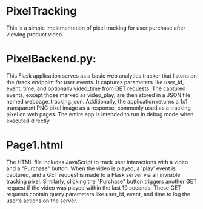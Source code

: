 # PixelTracking

This is a simple implementation of pixel tracking for user purchase after viewing product video.
# PixelBackend.py: 
  This Flask application serves as a basic web analytics tracker that listens on the /track endpoint for user events. It captures parameters like user_id, event, time, and optionally video_time from GET requests. The captured events, except those marked as video_play, are then stored in a JSON file named webpage_tracking.json. Additionally, the application returns a 1x1 transparent PNG pixel image as a response, commonly used as a tracking pixel on web pages. The entire app is intended to run in debug mode when executed directly.

  # Page1.html
  The HTML file includes JavaScript to track user interactions with a video and a "Purchase" button. When the video is played, a 'play' event is captured, and a GET request is made to a Flask server via an invisible tracking pixel. Similarly, clicking the "Purchase" button triggers another GET request if the video was played within the last 10 seconds. These GET requests contain query parameters like user_id, event, and time to log the user's actions on the server.
